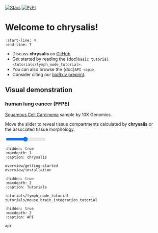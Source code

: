 [![Stars](https://img.shields.io/github/stars/rockdeme/chrysalis?logo=GitHub&color=yellow)](https://github.com/rockdeme/chrysalis/stargazers)
[![PyPI](https://img.shields.io/pypi/v/chrysalis-st?logo=PyPI)](https://pypi.org/project/chrysalis-st)

# Welcome to chrysalis!

```{include} ../README.md
:start-line: 4
:end-line: 7
```

* Discuss **chrysalis** on [GitHub].
* Get started by reading the {doc}`basic tutorial <tutorials/lymph_node_tutorial>`.
* You can also browse the {doc}`API <api>`.
* Consider citing our [bioRxiv preprint].

## Visual demonstration
### human lung cancer (FFPE)

[Squamous Cell Carcinoma](https://www.10xgenomics.com/resources/datasets/human-lung-cancer-ffpe-2-standard) sample by 10X Genomics.

Move the slider to reveal tissue compartments calculated by **chrysalis** or the associated tissue morphology.

<script src="https://code.jquery.com/jquery-3.6.0.min.js"></script>
<div class='befaft_container'>
<div class='img background-img'></div>
<div class='img foreground-img'></div>
<input type="range" min="1" max="100" value="50" class="slider" name='slider' id="slider">
<div class='slider-button'></div>
</div>

```{toctree}
:hidden: true
:maxdepth: 1
:caption: chrysalis

overview/getting-started
overview/installation
```

```{toctree}
:hidden: true
:maxdepth: 2
:caption: Tutorials

tutorials/lymph_node_tutorial
tutorials/mouse_brain_integration_tutorial
```

```{toctree}
:hidden: true
:maxdepth: 2
:caption: API

api
```

[GitHub]: https://github.com/rockdeme/chrysalis
[bioRxiv preprint]: https://github.com/rockdeme/chrysalis

